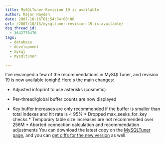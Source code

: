 ```yaml
---
title: MySQLTuner Revision 19 is available
author: Major Hayden
date: 2007-10-16T01:54:34+00:00
url: /2007/10/15/mysqltuner-revision-19-is-available/
dsq_thread_id:
  - 3642770476
tags:
  - database
  - development
  - mysql
  - mysqltuner

---
```

I've revamped a few of the recommendations in MySQLTuner, and revision 19 is now available tonight! Here's the main changes:

* Adjusted infoprint to use asterisks (cosmetic)

* Per-thread/global buffer counts are now displayed

* Key buffer increases are only recommended if the buffer is smaller than total indexes and hit rate is < 95% \* Dropped max\_seeks\_for_key checks \* Temporary table size increases are not recommended over 256M * Aborted connection calculation and recommendation adjustments You can download the latest copy on the [MySQLTuner page][1], and you can [get diffs for the new version][2] as well.

 [1]: http://rackerhacker.com/mysqltuner/
 [2]: http://tools.assembla.com/mysqltuner/
